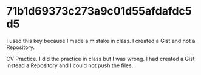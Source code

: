 # 71b1d69373c273a9c01d55afdafdc5d5
I used this key because I made a mistake in class.
I created a Gist and not a Repository.

CV Practice.
I did the practice in class but I was wrong. I had created a Gist instead a Repository and I could not push the files.

